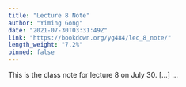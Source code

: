 ```yaml
---
title: "Lecture 8 Note"
author: "Yiming Gong"
date: "2021-07-30T03:31:49Z"
link: "https://bookdown.org/yg484/lec_8_note/"
length_weight: "7.2%"
pinned: false
---
```


This is the class note for lecture 8 on July 30. [...]  ...
